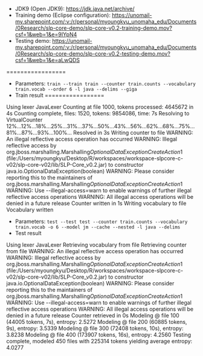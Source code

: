 * JDK9 (Open JDK9): https://jdk.java.net/archive/
* Training demo (Eclipse configuration): https://unomail-my.sharepoint.com/:v:/r/personal/myoungkyu_unomaha_edu/Documents/0Research/slp-core-demo/slp-core-v0.2-training-demo.mov?csf=1&web=1&e=9IYpN4
* Testing demo: https://unomail-my.sharepoint.com/:v:/r/personal/myoungkyu_unomaha_edu/Documents/0Research/slp-core-demo/slp-core-v0.2-testing-demo.mov?csf=1&web=1&e=aLwQDS

=================
* Parameters: `train --train train --counter train.counts --vocabulary train.vocab --order 6 -l java --delims --giga`
* Train result
=================

Using lexer JavaLexer
Counting at file 1000, tokens processed: 4645672 in 4s
Counting complete, files: 1520, tokens: 9854086, time: 7s
Resolving to VirtualCounter
12%...12%...18%...25%...31%...37%...50%...43%...56%...62%...68%...75%...81%...87%...93%...100%...
Resolved in 3s
Writing counter to file
WARNING: An illegal reflective access operation has occurred
WARNING: Illegal reflective access by org.jboss.marshalling.Marshalling$OptionalDataExceptionCreateAction$1 (file:/Users/myoungkyu/Desktop/R/workspaces/workspace-slpcore-c-v02/slp-core-v02/lib/SLP-Core_v0.2.jar) to constructor java.io.OptionalDataException(boolean)
WARNING: Please consider reporting this to the maintainers of org.jboss.marshalling.Marshalling$OptionalDataExceptionCreateAction$1
WARNING: Use --illegal-access=warn to enable warnings of further illegal reflective access operations
WARNING: All illegal access operations will be denied in a future release
Counter written in 1s
Writing vocabulary to file
Vocabulary written


* Parameters: `test --test test --counter train.counts --vocabulary train.vocab -o 6 --model jm --cache --nested -l java --delims`
* Test result

Using lexer JavaLexer
Retrieving vocabulary from file
Retrieving counter from file
WARNING: An illegal reflective access operation has occurred
WARNING: Illegal reflective access by org.jboss.marshalling.Marshalling$OptionalDataExceptionCreateAction$1 (file:/Users/myoungkyu/Desktop/R/workspaces/workspace-slpcore-c-v02/slp-core-v02/lib/SLP-Core_v0.2.jar) to constructor java.io.OptionalDataException(boolean)
WARNING: Please consider reporting this to the maintainers of org.jboss.marshalling.Marshalling$OptionalDataExceptionCreateAction$1
WARNING: Use --illegal-access=warn to enable warnings of further illegal reflective access operations
WARNING: All illegal access operations will be denied in a future release
Counter retrieved in 0s
Modeling @ file 100 (44005 tokens, 7s), entropy: 2.5272
Modeling @ file 200 (60885 tokens, 9s), entropy: 3.5339
Modeling @ file 300 (72408 tokens, 10s), entropy: 3.8238
Modeling @ file 400 (173907 tokens, 16s), entropy: 4.2560
Testing complete, modeled 450 files with 225314 tokens yielding average entropy:    4.0277
